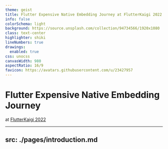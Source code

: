 ```yaml
---
theme: geist
title: Flutter Expensive Native Embedding Journey at FlutterKaigi 2022
info: false
colorSchema: light
background: https://source.unsplash.com/collection/94734566/1920x1080
class: text-center
highlighter: shiki
lineNumbers: true
drawings:
  enabled: true
css: unocss
canvasWidth: 980
aspectRatio: 16/9
favicon: https://avatars.githubusercontent.com/u/23427957
---
```


# Flutter Expensive Native Embedding Journey

at [FlutterKaigi 2022](https://flutterkaigi.jp/2022/)

<div class="abs-br m-6 flex gap-2">
  <a href="https://github.com/sensuikan1973/flutter_expensive_native_embedding_journey/" target="_blank" alt="GitHub"
    class="text-xl icon-btn opacity-50 !border-none !hover:text-black">
    <carbon-logo-github />
  </a>
  <a href="https://sensuikan1973.github.io/flutter_expensive_native_embedding_journey/flutter_expensive_native_embedding_journey.pdf" target="_blank"
    class="text-xl icon-btn opacity-50 !border-none !hover:text-black">
    <carbon-download />
  </a>
</div>


---
src: ./pages/introduction.md
---
